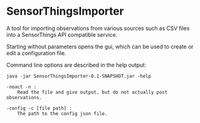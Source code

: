 # SensorThingsImporter
A tool for importing observations from various sources such as CSV files into a SensorThings API compatible service.

Starting without parameters opens the gui, which can be used to create or edit a configuration file.

Command line options are described in the help output:
```
java -jar SensorThingsImporter-0.1-SNAPSHOT.jar -help

-noact -n :
    Read the file and give output, but do not actually post observations.

-config -c [file path] :
    The path to the config json file.
```
